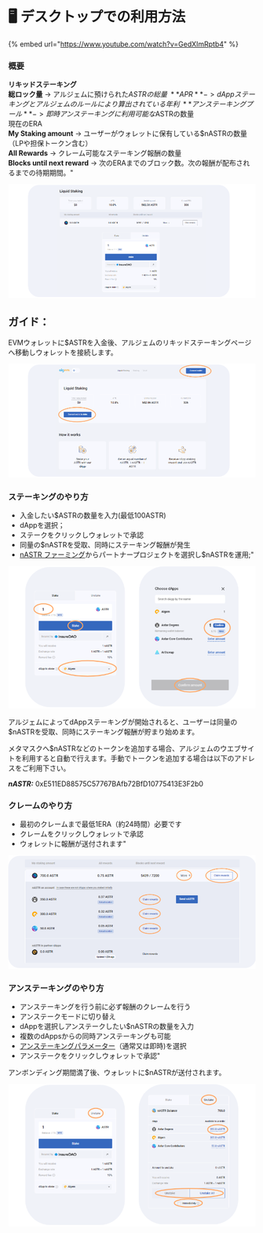 # 🖥 デスクトップでの利用方法

{% embed url="https://www.youtube.com/watch?v=GedXImRptb4" %}

### 概要

**リキッドステーキング** \
**総ロック量** -> アルジェムに預けられた$ASTRの総量 \
**APR** -> dAppステーキングとアルジェムのルールにより算出されている年利 \
**アンステーキングプール** -> 即時アンステーキングに利用可能な$ASTRの数量 \
現在のERA \
**My Staking amount** -> ユーザーがウォレットに保有している$nASTRの数量（LPや担保トークン含む） \
**All Rewards** -> クレーム可能なステーキング報酬の数量 \
**Blocks until next reward** -> 次のERAまでのブロック数。次の報酬が配布されるまでの待期期間。"

![](<../../.gitbook/assets/Dashboard doc.png>)

## ガイド：

EVMウォレットに$ASTRを入金後、アルジェムのリキッドステーキングページへ移動しウォレットを接続します。

![](<../../.gitbook/assets/Connect wallet.png>)

### ステーキングのやり方&#x20;

* 入金したい$ASTRの数量を入力(最低100ASTR)&#x20;
* dAppを選択；&#x20;
* ステークをクリックしウォレットで承認&#x20;
* 同量の$nASTRを受取、同時にステーキング報酬が発生&#x20;
* [nASTR ファーミング](../nastr-fminguno/)からパートナープロジェクトを選択し$nASTRを運用;"

![](../../.gitbook/assets/Staking.png)

アルジェムによってdAppステーキングが開始されると、ユーザーは同量の$nASTRを受取、同時にステーキング報酬が貯まり始めます。

メタマスクへ$nASTRなどのトークンを追加する場合、アルジェムのウエブサイトを利用すると自動で行えます。手動でトークンを追加する場合は以下のアドレスをご利用下さい。

_**nASTR:**_ 0xE511ED88575C57767BAfb72BfD10775413E3F2b0

### クレームのやり方

* 最初のクレームまで最低1ERA（約24時間）必要です&#x20;
* クレームをクリックしウォレットで承認&#x20;
* ウォレットに報酬が送付されます"

![](../../.gitbook/assets/Claiming.png)

### アンステーキングのやり方

* アンステーキングを行う前に必ず報酬のクレームを行う&#x20;
* アンステークモードに切り替え&#x20;
* dAppを選択しアンステークしたい$nASTRの数量を入力&#x20;
* 複数のdAppsからの同時アンステーキングも可能&#x20;
* [アンステーキングパラメーター](../../algem-protocol/rikiddodappsutkingu/ansutkingu-nastr.md)（通常又は即時)を選択&#x20;
* アンステークをクリックしウォレットで承認"

アンボンディング期間満了後、ウォレットに$nASTRが送付されます。

![](<../../.gitbook/assets/Unstaking light.png>)
